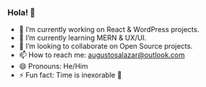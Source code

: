 ### Hola! 👋
- 🔭 I’m currently working on React & WordPress projects.
- 🌱 I’m currently learning MERN & UX/UI.
- 👯 I’m looking to collaborate on Open Source projects.
- 📫 How to reach me: augustosalazar@outlook.com
- 😄 Pronouns: He/Him
- ⚡ Fun fact: Time is inexorable 🤔
<!--
**4u6u570/4u6u570** is a ✨ _special_ ✨ repository because its `README.md` (this file) appears on your GitHub profile.

- 🔭 I’m currently working on WordPress projects.
- 🌱 I’m currently learning MERN & UX/UI.
- 👯 I’m looking to collaborate on Open Source projects.
- 💬 Ask me about ...
- 📫 How to reach me: augustosalazar@outlook.com
- 😄 Pronouns: He/Him
- ⚡ Fun fact: Time is inexorable.
-->
